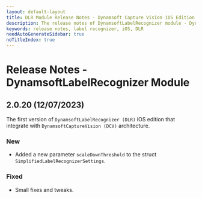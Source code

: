 ```yaml
---
layout: default-layout
title: DLR Module Release Notes - Dynamsoft Capture Vision iOS Edition
description: The release notes of DynamsoftLabelRecognizer module - Dynamsoft Capture Vision iOS Edition.
keywords: release notes, label recognizer, iOS, DLR
needAutoGenerateSidebar: true
noTitleIndex: true
---
```


# Release Notes - DynamsoftLabelRecognizer Module

## 2.0.20 (12/07/2023)

The first version of `DynamsoftLabelRecognizer (DLR)` iOS edition that integrate with `DynamsoftCaptureVision (DCV)` architecture.

### New

- Added a new parameter `scaleDownThreshold` to the struct `SimplifiedLabelRecognizerSettings`.

### Fixed

- Small fixes and tweaks.
